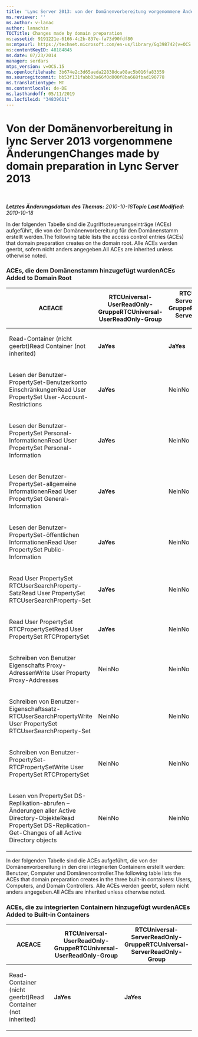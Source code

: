 ```yaml
---
title: 'Lync Server 2013: von der Domänenvorbereitung vorgenommene Änderungen'
ms.reviewer: ''
ms.author: v-lanac
author: lanachin
TOCTitle: Changes made by domain preparation
ms:assetid: 9191221e-6166-4c2b-837e-fa73d90fdf80
ms:mtpsurl: https://technet.microsoft.com/en-us/library/Gg398742(v=OCS.15)
ms:contentKeyID: 48184845
ms.date: 07/23/2014
manager: serdars
mtps_version: v=OCS.15
ms.openlocfilehash: 3b674e2c3d65aeda22838dca08ac5b016fa83359
ms.sourcegitcommit: bb53f131fabb03a66f0d000f8ba668fbad190778
ms.translationtype: MT
ms.contentlocale: de-DE
ms.lasthandoff: 05/11/2019
ms.locfileid: "34839611"
---
```

<div data-xmlns="http://www.w3.org/1999/xhtml">

<div class="topic" data-xmlns="http://www.w3.org/1999/xhtml" data-msxsl="urn:schemas-microsoft-com:xslt" data-cs="http://msdn.microsoft.com/en-us/">

<div data-asp="http://msdn2.microsoft.com/asp">

# <a name="changes-made-by-domain-preparation-in-lync-server-2013"></a><span data-ttu-id="407a6-102">Von der Domänenvorbereitung in lync Server 2013 vorgenommene Änderungen</span><span class="sxs-lookup"><span data-stu-id="407a6-102">Changes made by domain preparation in Lync Server 2013</span></span>

</div>

<div id="mainSection">

<div id="mainBody">

<span> </span>

<span data-ttu-id="407a6-103">_**Letztes Änderungsdatum des Themas:** 2010-10-18_</span><span class="sxs-lookup"><span data-stu-id="407a6-103">_**Topic Last Modified:** 2010-10-18_</span></span>

<span data-ttu-id="407a6-104">In der folgenden Tabelle sind die Zugriffssteuerungseinträge (ACEs) aufgeführt, die von der Domänenvorbereitung für den Domänenstamm erstellt werden.</span><span class="sxs-lookup"><span data-stu-id="407a6-104">The following table lists the access control entries (ACEs) that domain preparation creates on the domain root.</span></span> <span data-ttu-id="407a6-105">Alle ACEs werden geerbt, sofern nicht anders angegeben.</span><span class="sxs-lookup"><span data-stu-id="407a6-105">All ACEs are inherited unless otherwise noted.</span></span>

<div id="sectionSection0" class="section">

### <a name="aces-added-to-domain-root"></a><span data-ttu-id="407a6-106">ACEs, die dem Domänenstamm hinzugefügt wurden</span><span class="sxs-lookup"><span data-stu-id="407a6-106">ACEs Added to Domain Root</span></span>

<table style="width:100%;">
<colgroup>
<col style="width: 16%" />
<col style="width: 16%" />
<col style="width: 16%" />
<col style="width: 16%" />
<col style="width: 16%" />
<col style="width: 16%" />
</colgroup>
<thead>
<tr class="header">
<th><span data-ttu-id="407a6-107">ACE</span><span class="sxs-lookup"><span data-stu-id="407a6-107">ACE</span></span></th>
<th><span data-ttu-id="407a6-108">RTCUniversal-UserReadOnly-Gruppe</span><span class="sxs-lookup"><span data-stu-id="407a6-108">RTCUniversal-UserReadOnly-Group</span></span></th>
<th><span data-ttu-id="407a6-109">RTCUniversal-ServerReadOnly-Gruppe</span><span class="sxs-lookup"><span data-stu-id="407a6-109">RTCUniversal-ServerReadOnly-Group</span></span></th>
<th><span data-ttu-id="407a6-110">RTCUniversal-UserAdmins</span><span class="sxs-lookup"><span data-stu-id="407a6-110">RTCUniversal-UserAdmins</span></span></th>
<th><span data-ttu-id="407a6-111">RTCHSUniversal-Dienste</span><span class="sxs-lookup"><span data-stu-id="407a6-111">RTCHSUniversal-Services</span></span></th>
<th><span data-ttu-id="407a6-112">Authentifizierte Benutzer</span><span class="sxs-lookup"><span data-stu-id="407a6-112">Authenticated-Users</span></span></th>
</tr>
</thead>
<tbody>
<tr class="odd">
<td><p><span data-ttu-id="407a6-113">Read-Container (nicht geerbt)</span><span class="sxs-lookup"><span data-stu-id="407a6-113">Read Container (not inherited)</span></span></p></td>
<td><p><span data-ttu-id="407a6-114"><strong>Ja</strong></span><span class="sxs-lookup"><span data-stu-id="407a6-114"><strong>Yes</strong></span></span></p></td>
<td><p><span data-ttu-id="407a6-115"><strong>Ja</strong></span><span class="sxs-lookup"><span data-stu-id="407a6-115"><strong>Yes</strong></span></span></p></td>
<td><p><span data-ttu-id="407a6-116">Nein</span><span class="sxs-lookup"><span data-stu-id="407a6-116">No</span></span></p></td>
<td><p><span data-ttu-id="407a6-117">Nein</span><span class="sxs-lookup"><span data-stu-id="407a6-117">No</span></span></p></td>
<td><p><span data-ttu-id="407a6-118">Nein</span><span class="sxs-lookup"><span data-stu-id="407a6-118">No</span></span></p></td>
</tr>
<tr class="even">
<td><p><span data-ttu-id="407a6-119">Lesen der Benutzer-PropertySet-Benutzerkonto Einschränkungen</span><span class="sxs-lookup"><span data-stu-id="407a6-119">Read User PropertySet User-Account-Restrictions</span></span></p></td>
<td><p><span data-ttu-id="407a6-120"><strong>Ja</strong></span><span class="sxs-lookup"><span data-stu-id="407a6-120"><strong>Yes</strong></span></span></p></td>
<td><p><span data-ttu-id="407a6-121">Nein</span><span class="sxs-lookup"><span data-stu-id="407a6-121">No</span></span></p></td>
<td><p><span data-ttu-id="407a6-122">Nein</span><span class="sxs-lookup"><span data-stu-id="407a6-122">No</span></span></p></td>
<td><p><span data-ttu-id="407a6-123">Nein</span><span class="sxs-lookup"><span data-stu-id="407a6-123">No</span></span></p></td>
<td><p><span data-ttu-id="407a6-124">Nein</span><span class="sxs-lookup"><span data-stu-id="407a6-124">No</span></span></p></td>
</tr>
<tr class="odd">
<td><p><span data-ttu-id="407a6-125">Lesen der Benutzer-PropertySet Personal-Informationen</span><span class="sxs-lookup"><span data-stu-id="407a6-125">Read User PropertySet Personal-Information</span></span></p></td>
<td><p><span data-ttu-id="407a6-126"><strong>Ja</strong></span><span class="sxs-lookup"><span data-stu-id="407a6-126"><strong>Yes</strong></span></span></p></td>
<td><p><span data-ttu-id="407a6-127">Nein</span><span class="sxs-lookup"><span data-stu-id="407a6-127">No</span></span></p></td>
<td><p><span data-ttu-id="407a6-128">Nein</span><span class="sxs-lookup"><span data-stu-id="407a6-128">No</span></span></p></td>
<td><p><span data-ttu-id="407a6-129">Nein</span><span class="sxs-lookup"><span data-stu-id="407a6-129">No</span></span></p></td>
<td><p><span data-ttu-id="407a6-130">Nein</span><span class="sxs-lookup"><span data-stu-id="407a6-130">No</span></span></p></td>
</tr>
<tr class="even">
<td><p><span data-ttu-id="407a6-131">Lesen der Benutzer-PropertySet-allgemeine Informationen</span><span class="sxs-lookup"><span data-stu-id="407a6-131">Read User PropertySet General-Information</span></span></p></td>
<td><p><span data-ttu-id="407a6-132"><strong>Ja</strong></span><span class="sxs-lookup"><span data-stu-id="407a6-132"><strong>Yes</strong></span></span></p></td>
<td><p><span data-ttu-id="407a6-133">Nein</span><span class="sxs-lookup"><span data-stu-id="407a6-133">No</span></span></p></td>
<td><p><span data-ttu-id="407a6-134">Nein</span><span class="sxs-lookup"><span data-stu-id="407a6-134">No</span></span></p></td>
<td><p><span data-ttu-id="407a6-135">Nein</span><span class="sxs-lookup"><span data-stu-id="407a6-135">No</span></span></p></td>
<td><p><span data-ttu-id="407a6-136">Nein</span><span class="sxs-lookup"><span data-stu-id="407a6-136">No</span></span></p></td>
</tr>
<tr class="odd">
<td><p><span data-ttu-id="407a6-137">Lesen der Benutzer-PropertySet-öffentlichen Informationen</span><span class="sxs-lookup"><span data-stu-id="407a6-137">Read User PropertySet Public-Information</span></span></p></td>
<td><p><span data-ttu-id="407a6-138"><strong>Ja</strong></span><span class="sxs-lookup"><span data-stu-id="407a6-138"><strong>Yes</strong></span></span></p></td>
<td><p><span data-ttu-id="407a6-139">Nein</span><span class="sxs-lookup"><span data-stu-id="407a6-139">No</span></span></p></td>
<td><p><span data-ttu-id="407a6-140">Nein</span><span class="sxs-lookup"><span data-stu-id="407a6-140">No</span></span></p></td>
<td><p><span data-ttu-id="407a6-141">Nein</span><span class="sxs-lookup"><span data-stu-id="407a6-141">No</span></span></p></td>
<td><p><span data-ttu-id="407a6-142">Nein</span><span class="sxs-lookup"><span data-stu-id="407a6-142">No</span></span></p></td>
</tr>
<tr class="even">
<td><p><span data-ttu-id="407a6-143">Read User PropertySet RTCUserSearchProperty-Satz</span><span class="sxs-lookup"><span data-stu-id="407a6-143">Read User PropertySet RTCUserSearchProperty-Set</span></span></p></td>
<td><p><span data-ttu-id="407a6-144"><strong>Ja</strong></span><span class="sxs-lookup"><span data-stu-id="407a6-144"><strong>Yes</strong></span></span></p></td>
<td><p><span data-ttu-id="407a6-145">Nein</span><span class="sxs-lookup"><span data-stu-id="407a6-145">No</span></span></p></td>
<td><p><span data-ttu-id="407a6-146">Nein</span><span class="sxs-lookup"><span data-stu-id="407a6-146">No</span></span></p></td>
<td><p><span data-ttu-id="407a6-147">Nein</span><span class="sxs-lookup"><span data-stu-id="407a6-147">No</span></span></p></td>
<td><p><span data-ttu-id="407a6-148"><strong>Ja</strong></span><span class="sxs-lookup"><span data-stu-id="407a6-148"><strong>Yes</strong></span></span></p></td>
</tr>
<tr class="odd">
<td><p><span data-ttu-id="407a6-149">Read User PropertySet RTCPropertySet</span><span class="sxs-lookup"><span data-stu-id="407a6-149">Read User PropertySet RTCPropertySet</span></span></p></td>
<td><p><span data-ttu-id="407a6-150"><strong>Ja</strong></span><span class="sxs-lookup"><span data-stu-id="407a6-150"><strong>Yes</strong></span></span></p></td>
<td><p><span data-ttu-id="407a6-151">Nein</span><span class="sxs-lookup"><span data-stu-id="407a6-151">No</span></span></p></td>
<td><p><span data-ttu-id="407a6-152">Nein</span><span class="sxs-lookup"><span data-stu-id="407a6-152">No</span></span></p></td>
<td><p><span data-ttu-id="407a6-153">Nein</span><span class="sxs-lookup"><span data-stu-id="407a6-153">No</span></span></p></td>
<td><p><span data-ttu-id="407a6-154">Nein</span><span class="sxs-lookup"><span data-stu-id="407a6-154">No</span></span></p></td>
</tr>
<tr class="even">
<td><p><span data-ttu-id="407a6-155">Schreiben von Benutzer Eigenschafts Proxy-Adressen</span><span class="sxs-lookup"><span data-stu-id="407a6-155">Write User Property Proxy-Addresses</span></span></p></td>
<td><p><span data-ttu-id="407a6-156">Nein</span><span class="sxs-lookup"><span data-stu-id="407a6-156">No</span></span></p></td>
<td><p><span data-ttu-id="407a6-157">Nein</span><span class="sxs-lookup"><span data-stu-id="407a6-157">No</span></span></p></td>
<td><p><span data-ttu-id="407a6-158"><strong>Ja</strong></span><span class="sxs-lookup"><span data-stu-id="407a6-158"><strong>Yes</strong></span></span></p></td>
<td><p><span data-ttu-id="407a6-159">Nein</span><span class="sxs-lookup"><span data-stu-id="407a6-159">No</span></span></p></td>
<td><p><span data-ttu-id="407a6-160">Nein</span><span class="sxs-lookup"><span data-stu-id="407a6-160">No</span></span></p></td>
</tr>
<tr class="odd">
<td><p><span data-ttu-id="407a6-161">Schreiben von Benutzer-Eigenschaftssatz-RTCUserSearchProperty</span><span class="sxs-lookup"><span data-stu-id="407a6-161">Write User PropertySet RTCUserSearchProperty-Set</span></span></p></td>
<td><p><span data-ttu-id="407a6-162">Nein</span><span class="sxs-lookup"><span data-stu-id="407a6-162">No</span></span></p></td>
<td><p><span data-ttu-id="407a6-163">Nein</span><span class="sxs-lookup"><span data-stu-id="407a6-163">No</span></span></p></td>
<td><p><span data-ttu-id="407a6-164"><strong>Ja</strong></span><span class="sxs-lookup"><span data-stu-id="407a6-164"><strong>Yes</strong></span></span></p></td>
<td><p><span data-ttu-id="407a6-165">Nein</span><span class="sxs-lookup"><span data-stu-id="407a6-165">No</span></span></p></td>
<td><p><span data-ttu-id="407a6-166">Nein</span><span class="sxs-lookup"><span data-stu-id="407a6-166">No</span></span></p></td>
</tr>
<tr class="even">
<td><p><span data-ttu-id="407a6-167">Schreiben von Benutzer-PropertySet-RTCPropertySet</span><span class="sxs-lookup"><span data-stu-id="407a6-167">Write User PropertySet RTCPropertySet</span></span></p></td>
<td><p><span data-ttu-id="407a6-168">Nein</span><span class="sxs-lookup"><span data-stu-id="407a6-168">No</span></span></p></td>
<td><p><span data-ttu-id="407a6-169">Nein</span><span class="sxs-lookup"><span data-stu-id="407a6-169">No</span></span></p></td>
<td><p><span data-ttu-id="407a6-170"><strong>Ja</strong></span><span class="sxs-lookup"><span data-stu-id="407a6-170"><strong>Yes</strong></span></span></p></td>
<td><p><span data-ttu-id="407a6-171">Nein</span><span class="sxs-lookup"><span data-stu-id="407a6-171">No</span></span></p></td>
<td><p><span data-ttu-id="407a6-172">Nein</span><span class="sxs-lookup"><span data-stu-id="407a6-172">No</span></span></p></td>
</tr>
<tr class="odd">
<td><p><span data-ttu-id="407a6-173">Lesen von PropertySet DS-Replikation-abrufen – Änderungen aller Active Directory-Objekte</span><span class="sxs-lookup"><span data-stu-id="407a6-173">Read PropertySet DS-Replication-Get-Changes of all Active Directory objects</span></span></p></td>
<td><p><span data-ttu-id="407a6-174">Nein</span><span class="sxs-lookup"><span data-stu-id="407a6-174">No</span></span></p></td>
<td><p><span data-ttu-id="407a6-175">Nein</span><span class="sxs-lookup"><span data-stu-id="407a6-175">No</span></span></p></td>
<td><p><span data-ttu-id="407a6-176">Nein</span><span class="sxs-lookup"><span data-stu-id="407a6-176">No</span></span></p></td>
<td><p><span data-ttu-id="407a6-177"><strong>Ja</strong></span><span class="sxs-lookup"><span data-stu-id="407a6-177"><strong>Yes</strong></span></span></p></td>
<td><p><span data-ttu-id="407a6-178">Nein</span><span class="sxs-lookup"><span data-stu-id="407a6-178">No</span></span></p></td>
</tr>
</tbody>
</table>


<span data-ttu-id="407a6-179">In der folgenden Tabelle sind die ACEs aufgeführt, die von der Domänenvorbereitung in den drei integrierten Containern erstellt werden: Benutzer, Computer und Domänencontroller.</span><span class="sxs-lookup"><span data-stu-id="407a6-179">The following table lists the ACEs that domain preparation creates in the three built-in containers: Users, Computers, and Domain Controllers.</span></span> <span data-ttu-id="407a6-180">Alle ACEs werden geerbt, sofern nicht anders angegeben.</span><span class="sxs-lookup"><span data-stu-id="407a6-180">All ACEs are inherited unless otherwise noted.</span></span>

### <a name="aces-added-to-built-in-containers"></a><span data-ttu-id="407a6-181">ACEs, die zu integrierten Containern hinzugefügt wurden</span><span class="sxs-lookup"><span data-stu-id="407a6-181">ACEs Added to Built-in Containers</span></span>

<table>
<colgroup>
<col style="width: 33%" />
<col style="width: 33%" />
<col style="width: 33%" />
</colgroup>
<thead>
<tr class="header">
<th><span data-ttu-id="407a6-182">ACE</span><span class="sxs-lookup"><span data-stu-id="407a6-182">ACE</span></span></th>
<th><span data-ttu-id="407a6-183">RTCUniversal-UserReadOnly-Gruppe</span><span class="sxs-lookup"><span data-stu-id="407a6-183">RTCUniversal-UserReadOnly-Group</span></span></th>
<th><span data-ttu-id="407a6-184">RTCUniversal-ServerReadOnly-Gruppe</span><span class="sxs-lookup"><span data-stu-id="407a6-184">RTCUniversal-ServerReadOnly-Group</span></span></th>
</tr>
</thead>
<tbody>
<tr class="odd">
<td><p><span data-ttu-id="407a6-185">Read-Container (nicht geerbt)</span><span class="sxs-lookup"><span data-stu-id="407a6-185">Read Container (not inherited)</span></span></p></td>
<td><p><span data-ttu-id="407a6-186"><strong>Ja</strong></span><span class="sxs-lookup"><span data-stu-id="407a6-186"><strong>Yes</strong></span></span></p></td>
<td><p><span data-ttu-id="407a6-187"><strong>Ja</strong></span><span class="sxs-lookup"><span data-stu-id="407a6-187"><strong>Yes</strong></span></span></p></td>
</tr>
</tbody>
</table>


</div>

</div>

<span> </span>

</div>

</div>

</div>

